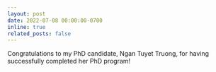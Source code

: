 ```yaml
---
layout: post
date: 2022-07-08 00:00:00-0700
inline: true
related_posts: false
---
```


Congratulations to my PhD candidate, Ngan Tuyet Truong, for having successfully completed her PhD program!